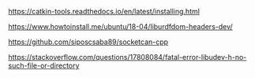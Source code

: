 
https://catkin-tools.readthedocs.io/en/latest/installing.html

https://www.howtoinstall.me/ubuntu/18-04/liburdfdom-headers-dev/

https://github.com/siposcsaba89/socketcan-cpp

https://stackoverflow.com/questions/17808084/fatal-error-libudev-h-no-such-file-or-directory
